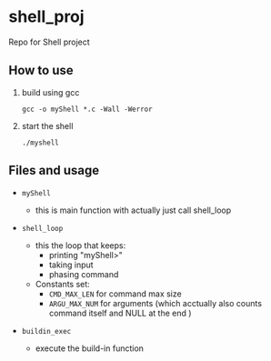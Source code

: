 # shell_proj
Repo for Shell project

## How to use

1. build using gcc

    ```
    gcc -o myShell *.c -Wall -Werror
    ```
2. start the shell

    ```
    ./myshell
    ```

## Files and usage
- `myShell`
    - this is main function with actually just call shell_loop


- `shell_loop`
    - this the loop that keeps:
        - printing "myShell>"
        - taking input
        - phasing command
    - Constants set:
        - `CMD_MAX_LEN` for command max size
        - `ARGU_MAX_NUM` for arguments (which acctually also counts command itself and NULL at the end )


- `buildin_exec`
    - execute the build-in function
